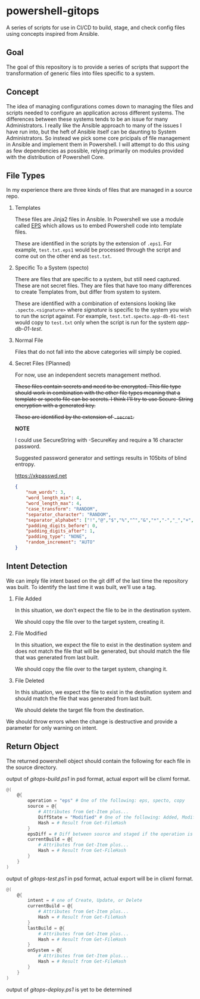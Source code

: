# powershell-gitops
A series of scripts for use in CI/CD to build, stage, and check config files using concepts inspired from Ansible.

## Goal

The goal of this repository is to provide a series of scripts that support the transformation of generic files into files specific to a system.

## Concept

The idea of managing configurations comes down to managing the files and scripts needed to configure an application across different systems.  The differences between these systems tends to be an issue for many Administrators.  I really like the Ansible approach to many of the issues I have run into, but the heft of Ansible itself can be daunting to System Administrators.  So instead we pick some core pricipals of file management in Ansible and implement them in Powershell.  I will attempt to do this using as few dependencies as possible, relying primarily on modules provided with the distribution of Powershell Core.

## File Types

In my experience there are three kinds of files that are managed in a source repo.

1. Templates

    These files are Jinja2 files in Ansible.  In Powershell we use a module called [EPS](https://github.com/straightdave/eps) which allows us to embed Powershell code into template files.

    These are identified in the scripts by the extension of `.eps1`.  For example, `test.txt.eps1` would be processed through the script and come out on the other end as `test.txt`.

2. Specific To a System (specto)

    There are files that are specific to a system, but still need captured.  These are not secret files.  They are files that have too many differences to create Templates from, but differ from system to system.

    These are identified with a combination of extensions looking like `.specto.<signature>` where *signature* is specific to the system you wish to run the script against.  For example, `test.txt.specto.app-db-01-test` would copy to `test.txt` only when the script is run for the system *app-db-01-test*.

3. Normal File

    Files that do not fall into the above categories will simply be copied.

4. Secret Files (!Planned)

    For now, use an independent secrets management method.

    ~~These files contain secrets and need to be encrypted.  This file type should work in combination with the other file types meaning that a template or specto file can be secrets.  I think I'll try to use Secure-String encryption with a generated key.~~

    ~~These are identified by the extension of `.secret`.~~

    **NOTE**

    I could use SecureString with -SecureKey and require a 16 character password.

    Suggested password generator and settings results in 105bits of blind entropy.

    https://xkpasswd.net

    ```json
    {
        "num_words": 3,
        "word_length_min": 4,
        "word_length_max": 4,
        "case_transform": "RANDOM",
        "separator_character": "RANDOM",
        "separator_alphabet": ["!","@","$","%","^","&","*","-","_","+","=",":","|","~","?","/",".",";"],
        "padding_digits_before": 0,
        "padding_digits_after": 1,
        "padding_type": "NONE",
        "random_increment": "AUTO"
    }
    ```

## Intent Detection

We can imply file intent based on the git diff of the last time the repository was built.  To identify the last time it was built, we'll use a tag.

1. File Added

    In this situation, we don't expect the file to be in the destination system.

    We should copy the file over to the target system, creating it.

2. File Modified

    In this situation, we expect the file to exist in the destination system and does not match the file that will be generated, but should match the file that was generated from last built.

    We should copy the file over to the target system, changing it.

3. File Deleted

    In this situation, we expect the file to exist in the destination system and should match the file that was generated from last built.

    We should delete the target file from the destination.

We should throw errors when the change is destructive and provide a parameter for only warning on intent.

## Return Object

The returned powershell object should contain the following for each file in the source directory.

output of *gitops-build.ps1* in psd format, actual export will be clixml format.

```powershell
@(
    @{
        operation = "eps" # One of the following: eps, specto, copy
        source = @{
            # Attributes from Get-Item plus...
            DiffState = "Modified" # One of the following: Added, Modified, or Deleted
            Hash = # Result from Get-FileHash
        }
        epsDiff = # Diff between source and staged if the operation is eps and not secret
        currentBuild = @{
            # Attributes from Get-Item plus...
            Hash = # Result from Get-FileHash
        }
    }
)
```

output of *gitops-test.ps1* in psd format, actual export will be in clixml format.

```powershell
@(
    @{
        intent = # one of Create, Update, or Delete
        currentBuild = @{
            # Attributes from Get-Item plus...
            Hash = # Result from Get-FileHash
        }
        lastBuild = @{
            # Attributes from Get-Item plus...
            Hash = # Result from Get-FileHash
        }
        onSystem = @{
            # Attributes from Get-Item plus...
            Hash = # Result from Get-FileHash
        }
    }
)
```

output of *gitops-deploy.ps1* is yet to be determined